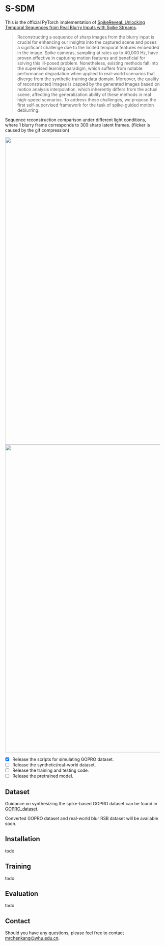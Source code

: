 # S-SDM

This is the official PyTorch implementation of [SpikeReveal: Unlocking Temporal Sequences from Real Blurry Inputs with Spike Streams]().

> Reconstructing a sequence of sharp images from the blurry input is crucial for enhancing our insights into the captured scene and poses a significant challenge due to the limited temporal features embedded in the image. Spike cameras, sampling at rates up to 40,000 Hz, have proven effective in capturing motion features and beneficial for solving this ill-posed problem. Nonetheless, existing methods fall into the supervised learning paradigm, which suffers from notable performance degradation when applied to real-world scenarios that diverge from the synthetic training data domain. Moreover, the quality of reconstructed images is capped by the generated images based on motion analysis interpolation, which inherently differs from the actual scene, affecting the generalization ability of these methods in real high-speed scenarios.  To address these challenges, we propose the first self-supervised framework for the task of spike-guided motion deblurring.  

Sequence reconstruction comparison under different light conditions, where 1 blurry frame corresponds to 300 sharp latent frames. (flicker is caused by the gif compression)

<img src="imgs/middle_calib_compress.gif" width="1000" height="auto"/>
<img src="imgs/high_calib_compress.gif" width="1000" height="auto"/>


- [x] Release the scripts for simulating GOPRO dataset.
- [ ] Release the synthetic/real-world dataset.
- [ ] Release the training and testing code.
- [ ] Release the pretrained model.

## Dataset

Guidance on synthesizing the spike-based GOPRO dataset can be found in [GOPRO_dataset](scripts/GOPRO_dataset.md). 

Converted GOPRO dataset and real-world blur RSB dataset will be available soon.

## Installation

todo

## Training

todo

## Evaluation

todo

## Contact
Should you have any questions, please feel free to contact [mrchenkang@whu.edu.cn](mailto:mrchenkang@whu.edu.cn).

